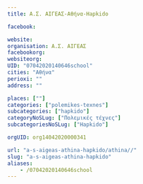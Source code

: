 ```yaml
---
title: Α.Σ. ΑΙΓΕΑΣ-Αθήνα-Hapkido

facebook:

website:
organisation: Α.Σ. ΑΙΓΕΑΣ
facebookorg:
websiteorg:
UID: "07042020140646school"
cities: "Αθήνα"
perioxi: ""
address: ""

places: [""]
categories: ["polemikes-texnes"]
subcategories: ["hapkido"]
categoryNoSLug: ["Πολεμικές τέχνες"]
subcategoriesNoSLug: ["Hapkido"]

orgUID: org14042020000341

url: "a-s-aigeas-athina-hapkido/athina//"
slug: "a-s-aigeas-athina-hapkido"
aliases:
    - /07042020140646school
---
```





